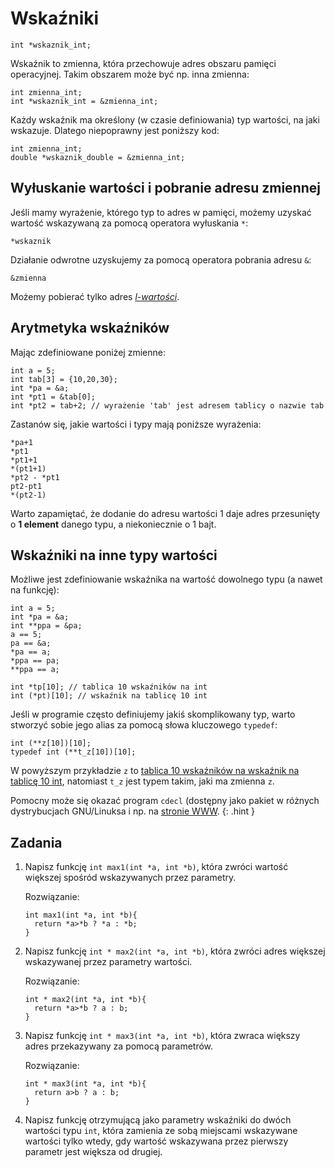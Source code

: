 Wskaźniki
=========================

    int *wskaznik_int;

Wskaźnik to zmienna, która przechowuje adres
obszaru pamięci operacyjnej.
Takim obszarem może być np. inna zmienna:

    int zmienna_int;
    int *wskaznik_int = &zmienna_int;

Każdy wskaźnik ma określony (w czasie definiowania) typ wartości,
na jaki wskazuje.
Dlatego niepoprawny jest poniższy kod:

    int zmienna_int;
    double *wskaznik_double = &zmienna_int;


Wyłuskanie wartości i pobranie adresu zmiennej
-------------------------
Jeśli mamy wyrażenie, którego typ to adres w pamięci,
możemy uzyskać wartość wskazywaną za pomocą operatora wyłuskania `*`:

    *wskaznik

Działanie odwrotne uzyskujemy za pomocą operatora pobrania adresu `&`:

    &zmienna

Możemy pobierać tylko adres *[l-wartości][l_wartosc]*.

[l_wartosc]: http://pl.wikipedia.org/wiki/L-warto%C5%9B%C4%87


Arytmetyka wskaźników
-------------------------
Mając zdefiniowane poniżej zmienne:

    int a = 5;
    int tab[3] = {10,20,30};
    int *pa = &a;
    int *pt1 = &tab[0];
    int *pt2 = tab+2; // wyrażenie 'tab' jest adresem tablicy o nazwie tab

Zastanów się, jakie wartości i typy mają poniższe wyrażenia:

    *pa+1
    *pt1
    *pt1+1
    *(pt1+1)
    *pt2 - *pt1
    pt2-pt1
    *(pt2-1)

Warto zapamiętać, że dodanie do adresu wartości 1 daje adres
przesunięty o **1 element** danego typu, a niekoniecznie o 1 bajt.


Wskaźniki na inne typy wartości
-------------------------
Możliwe jest zdefiniowanie wskaźnika na wartość dowolnego typu (a nawet na funkcję):

    int a = 5;
    int *pa = &a;
    int **ppa = &pa;
    a == 5;
    pa == &a;
    *pa == a;
    *ppa == pa;
    **ppa == a;

    int *tp[10]; // tablica 10 wskaźników na int
    int (*pt)[10]; // wskaźnik na tablicę 10 int

Jeśli w programie często definiujemy jakiś skomplikowany typ,
warto stworzyć sobie jego alias za pomocą słowa kluczowego `typedef`:

    int (**z[10])[10];
    typedef int (**t_z[10])[10];

W powyższym przykładzie `z` to [tablica 10 wskaźników na wskaźnik na tablicę 10 int][deklaracja_1],
natomiast `t_z` jest typem takim, jaki ma zmienna `z`.

Pomocny może się okazać program `cdecl` (dostępny jako pakiet
w różnych dystrybucjach GNU/Linuksa i np. na [stronie WWW][cdecl_online].
{: .hint }

[deklaracja_1]: http://cdecl.ridiculousfish.com/?q=explain+int+%28**z%5B10%5D%29%5B10%5D
[cdecl_online]: http://cdecl.ridiculousfish.com/


Zadania
-------------------------

1.  Napisz funkcję `int max1(int *a, int *b)`, która zwróci wartość
    większej spośród wskazywanych przez parametry.

    Rozwiązanie:

        int max1(int *a, int *b){
          return *a>*b ? *a : *b;
        }

2.  Napisz funkcję `int * max2(int *a, int *b)`, która zwróci adres
    większej wskazywanej przez parametry wartości.

    Rozwiązanie:

        int * max2(int *a, int *b){
          return *a>*b ? a : b;
        }

3.  Napisz funkcję `int * max3(int *a, int *b)`, która zwraca większy adres
    przekazywany za pomocą parametrów.

    Rozwiązanie:

        int * max3(int *a, int *b){
          return a>b ? a : b;
        }

4.  Napisz funkcję otrzymującą jako parametry
    wskaźniki do dwóch wartości typu `int`,
    która zamienia ze sobą miejscami wskazywane
    wartości tylko wtedy, gdy wartość wskazywana
    przez pierwszy parametr jest większa od drugiej.
